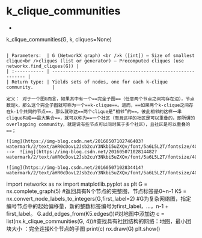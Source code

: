 # k_clique_communities

- ```
k_clique_communities(G, k, cliques=None)
  ```

  | Parameters:  | G (NetworkX graph) <br />k ([int]) – Size of smallest clique<br />cliques (list or generator) – Precomputed cliques (use networkx.find_cliques(G)) |
  | :----------- | ------------------------------------------------------------ |
  | Return type: | Yields sets of nodes, one for each k-clique community.       |
  
  定义： 对于一个图G而言，如果其中有一个==完全子图==（任意两个节点之间均存在边），节点数是k，那么这个完全子图就可称为一个==k-clique==。进而，==如果两个k-clique之间存在k-1个共同的节点==，那么就称这==两个clique是“相邻”的==。彼此相邻的这样一串clique构成==最大集合==，就可以称为==一个社区（而且这样的社区是可以重叠的，即所谓的overlapping community，就是说有些节点可以同时属于多个社区），且社区是可以重叠的==；
  
  ![img](https://img-blog.csdn.net/20160507102746403?watermark/2/text/aHR0cDovL2Jsb2cuY3Nkbi5uZXQv/font/5a6L5L2T/fontsize/400/fill/I0JBQkFCMA==/dissolve/70/gravity/Center) -->  ![img](https://img-blog.csdn.net/20160507102814482?watermark/2/text/aHR0cDovL2Jsb2cuY3Nkbi5uZXQv/font/5a6L5L2T/fontsize/400/fill/I0JBQkFCMA==/dissolve/70/gravity/Center)
  
  ![img](https://img-blog.csdn.net/20160507102834414?watermark/2/text/aHR0cDovL2Jsb2cuY3Nkbi5uZXQv/font/5a6L5L2T/fontsize/400/fill/I0JBQkFCMA==/dissolve/70/gravity/Center)
  
  ```
  import networkx as nx
  import matplotlib.pyplot as plt
  G = nx.complete_graph(5) #返回具有N个节点的完整图，节点标签是0~n-1
  K5 = nx.convert_node_labels_to_integers(G,first_label=2)
  #G为复杂网络图，指定编号节点中的起始偏移量，新的整数标签编号为first_label，...，n-1 + first_label。
  G.add_edges_from(K5.edges())#对地图中添加边
  c = list(nx.k_clique_communities(G, 4))#查找具有社团结构的网络：地图，最小团块大小 ：完全连接K个节点的子图
  print(c)
  nx.draw(G)
  plt.show()
  ```
  
  